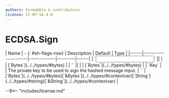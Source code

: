 ```yaml
---
authors: Formabble & contributors
license: CC-BY-SA-4.0
---
```



# ECDSA.Sign

<div class="sh-parameters" markdown="1">
| Name | - {: #sh-flags-row} | Description | Default | Type |
|------|---------------------|-------------|---------|------|
| `<input>` || | | [`Bytes`](../../types/#bytes) |
| `<output>` || | | [`Bytes`](../../types/#bytes) |
| `Key` |  | The private key to be used to sign the hashed message input. | `` | [`Bytes`](../../types/#bytes)[`&Bytes`](../../types/#contextvar)[`String`](../../types/#string)[`&String`](../../types/#contextvar) |

</div>



--8<-- "includes/license.md"

